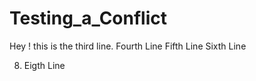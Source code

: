 # Testing_a_Conflict

Hey ! this is the third line.
Fourth Line
Fifth Line
Sixth Line

8. Eigth Line
